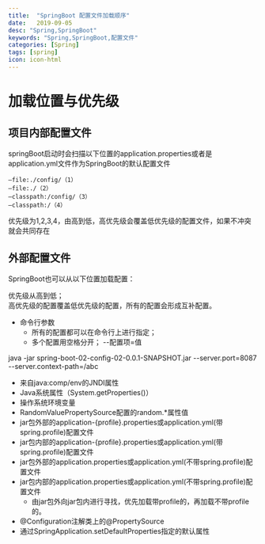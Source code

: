 ```yaml
---
title:  "SpringBoot 配置文件加载顺序"
date:   2019-09-05
desc: "Spring,SpringBoot"
keywords: "Spring,SpringBoot,配置文件"
categories: [Spring]
tags: [spring]
icon: icon-html
---
```


# 加载位置与优先级
## 项目内部配置文件
springBoot启动时会扫描以下位置的application.properties或者是application.yml文件作为SpringBoot的默认配置文件

```play
–file:./config/（1）
–file:./（2）
–classpath:/config/（3）
–classpath:/（4）
```
优先级为1,2,3,4，由高到低，高优先级会覆盖低优先级的配置文件，如果不冲突就会共同存在

## 外部配置文件
SpringBoot也可以从以下位置加载配置：  

优先级从高到低；  
高优先级的配置覆盖低优先级的配置，所有的配置会形成互补配置。  
- 命令行参数
    - 所有的配置都可以在命令行上进行指定；
    - 多个配置用空格分开； --配置项=值  

java -jar spring-boot-02-config-02-0.0.1-SNAPSHOT.jar 
--server.port=8087 --server.context-path=/abc

- 来自java:comp/env的JNDI属性
- Java系统属性（System.getProperties()）
- 操作系统环境变量
- RandomValuePropertySource配置的random.*属性值
- jar包外部的application-{profile}.properties或application.yml(带spring.profile)配置文件
- jar包内部的application-{profile}.properties或application.yml(带spring.profile)配置文件
- jar包外部的application.properties或application.yml(不带spring.profile)配置文件
- jar包内部的application.properties或application.yml(不带spring.profile)配置文件
    - 由jar包外向jar包内进行寻找，优先加载带profile的，再加载不带profile的。
- @Configuration注解类上的@PropertySource
- 通过SpringApplication.setDefaultProperties指定的默认属性
